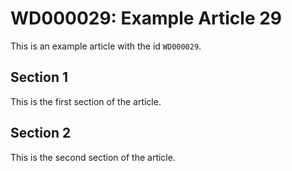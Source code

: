 # WD000029: Example Article 29

This is an example article with the id `WD000029`.

## Section 1

This is the first section of the article.

## Section 2

This is the second section of the article.
